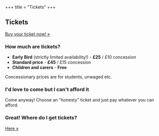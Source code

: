 +++
title = "Tickets"
+++

<section class="row">
    <div class="main-container">
        <a id="top"></a>
        <main class="container generic">
            <div class="col-md-12 main">
                <h1>Tickets</h1>
                <p>
                    <a class="inner-link highlight" href="https://ti.to/nidc/nidc2018">Buy your ticket now! &raquo;</a>
                </p>
                <h3>How much are tickets?</h3>
                <p>
                    <ul>
                        <li><strong>Early Bird</strong> (strictly limited availability!) - <strong>£25</strong> / £10 concession</li>
                        <li><strong>Standard price</strong> - <strong>£45</strong> / £15 concession</li>
                        <li><strong>Children and carers</strong> - <strong>Free</strong>
                    </ul>
                    Concessionary prices are for students, unwaged etc.
                </p>
                <h3>I'd love to come but I can't afford it</h3>
                <p>
                    Come anyway! Choose an "honesty" ticket and just pay whatever you can afford.
                </p>
                <h3>Great! Where do I get tickets?</h3>
                <p>
                    <a class="inner-link highlight" href="https://ti.to/nidc/nidc2018">Here &raquo;</a>
                </p>
            </div>
        </main>
    </div>
</section>